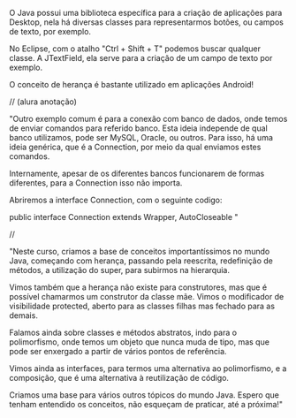 O Java possui uma biblioteca específica para a criação de aplicações para Desktop, 
nela há diversas classes para representarmos botões, ou campos de texto, por exemplo.

No Eclipse, com o atalho "Ctrl + Shift + T" podemos buscar qualquer classe.
A JTextField, ela serve para a criação de um campo de texto por exemplo.

O conceito de herança é bastante utilizado em aplicações Android!

// (alura anotação)

"Outro exemplo comum é para a conexão com banco de dados, onde temos de enviar comandos para referido banco. Esta ideia independe de qual banco utilizamos, pode ser MySQL, Oracle, ou outros. Para isso, há uma ideia genérica, que é a Connection, por meio da qual enviamos estes comandos.

Internamente, apesar de os diferentes bancos funcionarem de formas diferentes, para a Connection isso não importa.

Abriremos a interface Connection, com o seguinte codigo:

public interface Connection extends Wrapper, AutoCloseable "

//

"Neste curso, criamos a base de conceitos importantíssimos no mundo Java, começando com herança, passando pela reescrita, redefinição de métodos, a utilização do super, para subirmos na hierarquia.

Vimos também que a herança não existe para construtores, mas que é possível chamarmos um construtor da classe mãe. Vimos o modificador de visibilidade protected, aberto para as classes filhas mas fechado para as demais.

Falamos ainda sobre classes e métodos abstratos, indo para o polimorfismo, onde temos um objeto que nunca muda de tipo, mas que pode ser enxergado a partir de vários pontos de referência.

Vimos ainda as interfaces, para termos uma alternativa ao polimorfismo, e a composição, que é uma alternativa à reutilização de código.

Criamos uma base para vários outros tópicos do mundo Java. Espero que tenham entendido os conceitos, não esqueçam de praticar, até a próxima!"